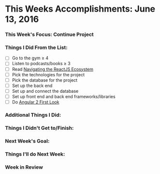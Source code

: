# This Weeks Accomplishments: June 13, 2016

### This Week's Focus: Continue Project

### Things I Did From the List:
- [ ] Go to the gym ≥ 4
- [ ] Listen to podcasts/books ≥ 3
- [ ] Read [Navigating the ReactJS Ecosystem](https://www.toptal.com/react/navigating-the-react-ecosystem)
- [ ] Pick the technologies for the project
- [ ] Pick the database for the project
- [ ] Set up the back end
- [ ] Set up and connect the database
- [ ] Set up front end and back end frameworks/libraries
- [ ] Do [Angular 2 First Look](http://app.pluralsight.com/courses/angular-2-first-look)

### Additional Things I Did:

### Things I Didn't Get to/Finish:

### Next Week's Goal:

### Things I'll do Next Week:

### Week in Review